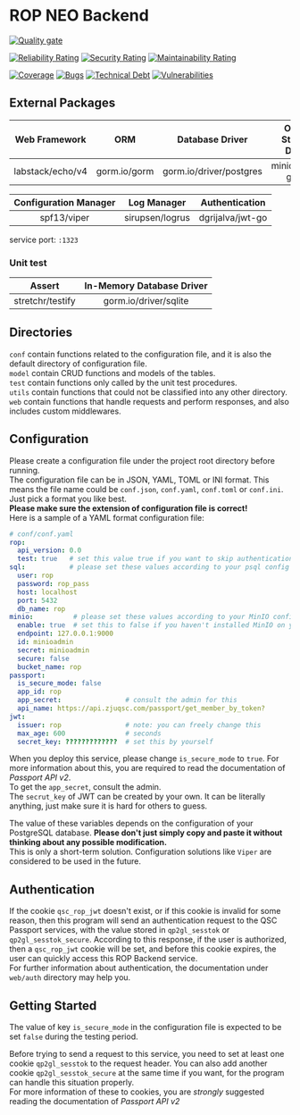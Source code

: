# ROP NEO Backend

[![Quality gate](https://sonarqube.zjuqsc.com/api/project_badges/quality_gate?project=rop-back-neo)](https://sonarqube.zjuqsc.com/dashboard?id=rop-back-neo)

[![Reliability Rating](https://sonarqube.zjuqsc.com/api/project_badges/measure?project=rop-back-neo&metric=reliability_rating)](https://sonarqube.zjuqsc.com/dashboard?id=rop-back-neo)
[![Security Rating](https://sonarqube.zjuqsc.com/api/project_badges/measure?project=rop-back-neo&metric=security_rating)](https://sonarqube.zjuqsc.com/dashboard?id=rop-back-neo)
[![Maintainability Rating](https://sonarqube.zjuqsc.com/api/project_badges/measure?project=rop-back-neo&metric=sqale_rating)](https://sonarqube.zjuqsc.com/dashboard?id=rop-back-neo)

[![Coverage](https://sonarqube.zjuqsc.com/api/project_badges/measure?project=rop-back-neo&metric=coverage)](https://sonarqube.zjuqsc.com/dashboard?id=rop-back-neo)
[![Bugs](https://sonarqube.zjuqsc.com/api/project_badges/measure?project=rop-back-neo&metric=bugs)](https://sonarqube.zjuqsc.com/dashboard?id=rop-back-neo)
[![Technical Debt](https://sonarqube.zjuqsc.com/api/project_badges/measure?project=rop-back-neo&metric=sqale_index)](https://sonarqube.zjuqsc.com/dashboard?id=rop-back-neo)
[![Vulnerabilities](https://sonarqube.zjuqsc.com/api/project_badges/measure?project=rop-back-neo&metric=vulnerabilities)](https://sonarqube.zjuqsc.com/dashboard?id=rop-back-neo)



## External Packages 
| Web Framework | ORM | Database Driver | Object Storage Driver |
| :---------: | :---: | :------: | :-----: |
| labstack/echo/v4 | gorm.io/gorm | gorm.io/driver/postgres | minio/minio-go/v7 |

| Configuration Manager | Log Manager | Authentication |
| :-----: | :---: | :---: |
spf13/viper | sirupsen/logrus | dgrijalva/jwt-go |

service port: `:1323`

### Unit test
| Assert | In-Memory Database Driver |
| :---: | :---------: |
| stretchr/testify | gorm.io/driver/sqlite |

## Directories
`conf` contain functions related to the configuration file, and it is also the default directory of configuration file.  
`model` contain CRUD functions and models of the tables.  
`test` contain functions only called by the unit test procedures.  
`utils` contain functions that could not be classified into any other directory.  
`web` contain functions that handle requests and perform responses, and also includes custom middlewares.



## Configuration
Please create a configuration file under the project root directory before running.  
The configuration file can be in JSON, YAML, TOML or INI format. 
This means the file name could be `conf.json`, `conf.yaml`, `conf.toml` or `conf.ini`. 
Just pick a format you like best.  
**Please make sure the extension of configuration file is correct!**   
Here is a sample of a YAML format configuration file:  

```yaml
# conf/conf.yaml
rop:
  api_version: 0.0
  test: true   # set this value true if you want to skip authentication
sql:           # please set these values according to your psql config
  user: rop
  password: rop_pass
  host: localhost
  port: 5432
  db_name: rop
minio:          # please set these values according to your MinIO configuration
  enable: true  # set this to false if you haven't installed MinIO on your device
  endpoint: 127.0.0.1:9000
  id: minioadmin
  secret: minioadmin
  secure: false
  bucket_name: rop
passport:
  is_secure_mode: false
  app_id: rop
  app_secret:                # consult the admin for this
  api_name: https://api.zjuqsc.com/passport/get_member_by_token?
jwt:
  issuer: rop                # note: you can freely change this
  max_age: 600               # seconds
  secret_key: ?????????????  # set this by yourself
```

When you deploy this service, please change `is_secure_mode` to `true`. 
For more information about this, you are required to read the documentation of *Passport API v2*.  
To get the `app_secret`, consult the admin.   
The `secrut_key` of JWT can be created by your own. 
It can be literally anything, just make sure it is hard for others to guess.  

The value of these variables depends on the configuration of your PostgreSQL database. 
**Please don't just simply copy and paste it without thinking about any possible modification.**  
This is only a short-term solution. Configuration solutions like `Viper` are considered to be used in the future.



## Authentication
If the cookie `qsc_rop_jwt` doesn't exist, or if this cookie is invalid for some reason, 
then this program will send an authentication request to the QSC Passport services, 
with the value stored in `qp2gl_sesstok` or `qp2gl_sesstok_secure`. 
According to this response, if the user is authorized, then a `qsc_rop_jwt` cookie will be set, 
and before this cookie expires, the user can quickly access this ROP Backend service.  
For further information about authentication, the documentation under `web/auth` directory may help you.  


## Getting Started
The value of key `is_secure_mode` in the configuration file is expected to be set `false` during the testing period.  

Before trying to send a request to this service, 
you need to set at least one cookie `qp2gl_sesstok` to the request header. 
You can also add another cookie `qp2gl_sesstok_secure` at the same time if you want, 
for the program can handle this situation properly.  
For more information of these to cookies, you are *strongly* suggested reading the documentation of *Passport API v2*
